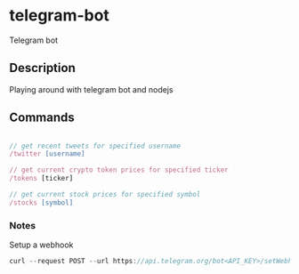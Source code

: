 # telegram-bot

Telegram bot

## Description

Playing around with telegram bot and nodejs

## Commands

```js

// get recent tweets for specified username
/twitter [username]

// get current crypto token prices for specified ticker
/tokens [ticker]

// get current stock prices for specified symbol
/stocks [symbol]

```

### Notes

Setup a webhook

```js
curl --request POST --url https://api.telegram.org/bot<API_KEY>/setWebhook --header 'content-type: application/json' --data '{"url": "<function url>"}'
```
